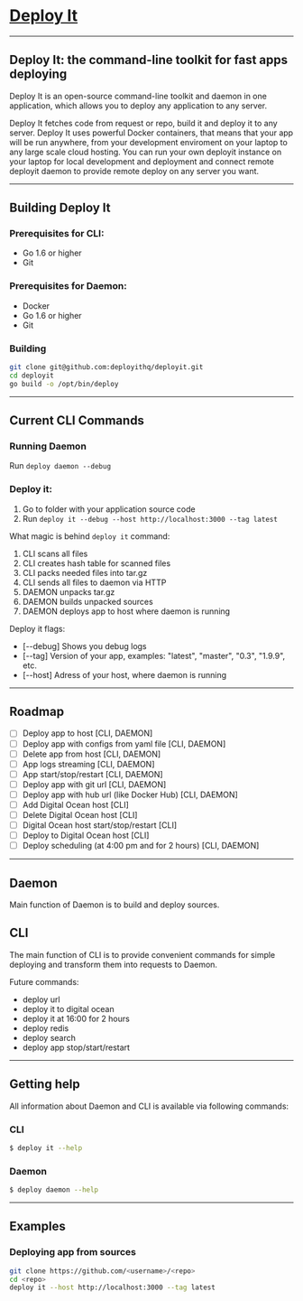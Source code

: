 # [Deploy It](https://deployit.co)
___

## Deploy It: the command-line toolkit for fast apps deploying

Deploy It is an open-source command-line toolkit and daemon in one application, which allows you to deploy any application to any server.

Deploy It fetches code from request or repo, build it and deploy it to any server. 
Deploy It uses powerful Docker containers, that means that your app will be run anywhere, from your development enviroment on your laptop to any large scale cloud hosting. 
You can run your own deployit instance on your laptop for local development and deployment and connect remote deployit daemon to provide remote deploy on any server you want.
___

## Building Deploy It

### Prerequisites for CLI:
- Go 1.6 or higher
- Git

### Prerequisites for Daemon:
- Docker
- Go 1.6 or higher
- Git

### Building
```bash
git clone git@github.com:deployithq/deployit.git
cd deployit
go build -o /opt/bin/deploy
```
___

## Current CLI Commands

### Running Daemon
Run `deploy daemon --debug`

### Deploy it:
1. Go to folder with your application source code
2. Run `deploy it --debug --host http://localhost:3000 --tag latest`

What magic is behind `deploy it` command:
1. CLI scans all files
2. CLI creates hash table for scanned files
3. CLI packs needed files into tar.gz
2. CLI sends all files to daemon via HTTP
3. DAEMON unpacks tar.gz
4. DAEMON builds unpacked sources
5. DAEMON deploys app to host where daemon is running

Deploy it flags:
* [--debug] Shows you debug logs
* [--tag] Version of your app, examples: "latest", "master", "0.3", "1.9.9", etc.
* [--host] Adress of your host, where daemon is running
___

## Roadmap
- [ ] Deploy app to host [CLI, DAEMON]
- [ ] Deploy app with configs from yaml file [CLI, DAEMON] 
- [ ] Delete app from host [CLI, DAEMON]
- [ ] App logs streaming [CLI, DAEMON]
- [ ] App start/stop/restart [CLI, DAEMON]
- [ ] Deploy app with git url [CLI, DAEMON]
- [ ] Deploy app with hub url (like Docker Hub) [CLI, DAEMON]
- [ ] Add Digital Ocean host [CLI]
- [ ] Delete Digital Ocean host [CLI]
- [ ] Digital Ocean host start/stop/restart [CLI]
- [ ] Deploy to Digital Ocean host [CLI]
- [ ] Deploy scheduling (at 4:00 pm and for 2 hours) [CLI, DAEMON]
___

## Daemon

Main function of Daemon is to build and deploy sources. 

## CLI

The main function of CLI is to provide convenient commands for simple deploying and transform them into requests to Daemon.

Future commands:
* deploy url
* deploy it to digital ocean
* deploy it at 16:00 for 2 hours
* deploy redis
* deploy search <service>
* deploy app stop/start/restart
___

## Getting help

All information about Daemon and CLI is available via following commands:

### CLI
```bash
$ deploy it --help
```

### Daemon
```bash
$ deploy daemon --help
```
___

## Examples

### Deploying app from sources

```bash
git clone https://github.com/<username>/<repo>
cd <repo>
deploy it --host http://localhost:3000 --tag latest
```
